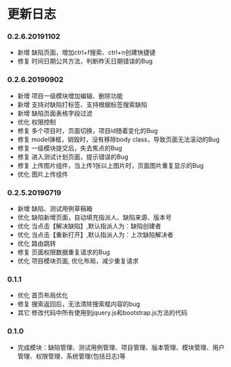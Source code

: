 # 更新日志

### 0.2.6.20191102
* 新增 缺陷页面，增加ctrl+f搜索、ctrl+n创建快捷键
* 修复 时间日期公共方法，判断昨天日期错误的Bug

### 0.2.6.20190902
* 新增 项目一级模块增加编辑、删除功能
* 新增 支持对缺陷打标签、支持根据标签搜索缺陷
* 新增 缺陷页面表格字段过滤
* 优化 权限控制
* 修复 多个项目时，页面切换，项目id随着变化的Bug
* 修复 model弹框，销毁时，没有移除body class，导致页面无法滚动的Bug
* 修复 一级模块提交后，失去焦点的Bug
* 修复 进入测试计划页面，提示错误的Bug
* 修复 上传图片组件，当上传1张以上图片时，页面图片重复显示的Bug
* 优化 图片上传组件

### 0.2.5.20190719
* 新增 缺陷、测试用例草稿箱
* 优化 缺陷新增页面，自动填充指派人、缺陷来源、版本号
* 优化 当点击【解决缺陷】,默认指派人为：缺陷创建者
* 优化 当点击【重新打开】,默认指派人为：上次缺陷解决者
* 优化 路由跳转
* 修复 页面权限数据重复请求的Bug
* 优化 项目模块页面, 优化布局，减少重复请求

### 0.1.1 
* 优化 首页布局优化
* 修复 搜索返回后，无法清除搜索框内容的bug
* 其它 修改代码中所有使用到jquery.js和bootstrap.js方法的代码

### 0.1.0
* 完成模块：缺陷管理、测试用例管理、项目管理、版本管理、模块管理、用户管理、权限管理、系统管理(包括日志)等
